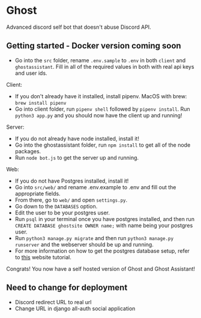 # Ghost

Advanced discord self bot that doesn't abuse Discord API.

## Getting started - Docker version coming soon

- Go into the `src` folder, rename `.env.sample` to `.env` in both `client` and `ghostassistant`. Fill in all of the required values in both with real api keys and user ids.

Client:

- If you don't already have it installed, install pipenv. MacOS with brew: `brew install pipenv`
- Go into client folder, run `pipenv shell` followed by `pipenv install`. Run `python3 app.py` and you should now have the client up and running!

Server:

- If you do not already have node installed, install it!
- Go into the ghostassistant folder, run `npm install` to get all of the node packages.
- Run `node bot.js` to get the server up and running.

Web:

- If you do not have Postgres installed, install it!
- Go into `src/web/` and rename .env.example to .env and fill out the appropriate fields.
- From there, go to `web/` and open `settings.py`.
- Go down to the `DATABASES` option.
- Edit the user to be your postgres user.
- Run `psql` in your terminal once you have postgres installed, and then run `CREATE DATABASE ghostsite OWNER name;` with name being your postgres user.
- Run `python3 manage.py migrate` and then run `python3 manage.py runserver` and the webserver should be up and running.
- For more information on how to get the postgres database setup, refer to [this](https://tutorial-extensions.djangogirls.org/en/optional_postgresql_installation/) website tutorial.

Congrats! You now have a self hosted version of Ghost and Ghost Assistant!

## Need to change for deployment

- Discord redirect URL to real url
- Change URL in django all-auth social application
